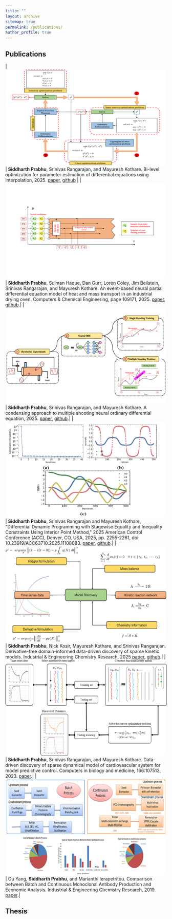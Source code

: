 ```yaml
---
title: ""
layout: archive
sitemap: true
permalink: /publications/
author_profile: true
---
```



## Publications

| <a href="/assets/images/BiLevel.png"><img src="/assets/images/BiLevel.png" height="300px" width="600px" alt=""></a> | **Siddharth Prabhu**, Srinivas Rangarajan, and Mayuresh Kothare. Bi-level optimization for parameter estimation of differential equations using interpolation, 2025. [paper](https://arxiv.org/abs/2506.00720), [github](https://github.com/siddharth-prabhu/BiLevelParameterEstimation) |
| <a href="/assets/images/SolidDiscretized.png"><img src="/assets/images/SolidDiscretized.png" height="300px" width="600px" alt=""></a> | **Siddharth Prabhu**, Sulman Haque, Dan Gurr, Loren Coley, Jim Beilstein, Srinivas Rangarajan, and Mayuresh Kothare. An event-based neural partial differential equation model of heat and mass transport in an industrial drying oven. Computers & Chemical Engineering, page 109171, 2025. [paper](https://www.sciencedirect.com/science/article/pii/S0098135425001759), [github](https://github.com/siddharth-prabhu/EventODE).|
| <a href="/assets/images/MSNODE.png"><img src="/assets/images/MSNODE.png" height="300px" width="600px" alt=""></a> | **Siddharth Prabhu**, Srinivas Rangarajan, and Mayuresh Kothare. A condensing approach to multiple shooting neural ordinary differential equation, 2025. [paper](https://arxiv.org/abs/2506.00724), [github](https://github.com/siddharth-prabhu/MS-NODE).|
| <a href="/assets/images/CDDP.png"><img src="/assets/images/CDDP.png" height="300px" width="600px" alt=""></a> | **Siddharth Prabhu**, Srinivas Rangarajan and Mayuresh Kothare, "Differential Dynamic Programming with Stagewise Equality and Inequality Constraints Using Interior Point Method," 2025 American Control Conference (ACC), Denver, CO, USA, 2025, pp. 2255-2261, doi: 10.23919/ACC63710.2025.11108083. [paper](https://ieeexplore.ieee.org/abstract/document/11108083), [github](https://github.com/siddharth-prabhu/ConstraintDDP).|
| <a href="/assets/images/DFSINDy.jpeg"><img src="/assets/images/DFSINDy.jpeg" height="300px" width="600px" alt=""></a> | **Siddharth Prabhu**, Nick Kosir, Mayuresh Kothare, and Srinivas Rangarajan. Derivative-free domain-informed data-driven discovery of sparse kinetic models. Industrial & Engineering Chemistry Research, 2025 [paper](https://pubs.acs.org/doi/full/10.1021/acs.iecr.4c02981), [github](https://github.com/siddharth-prabhu/ParameterEstimationConstraints).|
| <a href="/assets/images/VNS.jpg"><img src="/assets/images/VNS.jpg" height="300px" width="600px" alt=""></a> | **Siddharth Prabhu**, Srinivas Rangarajan, and Mayuresh Kothare. Data-driven discovery of sparse dynamical model of cardiovascular system for model predictive control. Computers in biology and medicine, 166:107513, 2023. [paper](https://www.sciencedirect.com/science/article/pii/S0010482523009782).|
| <a href="/assets/images/MAB.jpeg"><img src="/assets/images/MAB.jpeg" height="300px" width="600px" alt=""></a> | Ou Yang, **Siddharth Prabhu**, and Marianthi Ierapetritou. Comparison between Batch and Continuous Monoclonal Antibody Production and Economic Analysis. Industrial & Engineering Chemistry Research, 2019. [paper](https://pubs.acs.org/doi/full/10.1021/acs.iecr.8b04717).|



## Thesis


